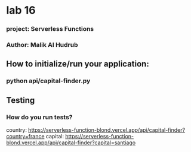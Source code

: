 # lab 16
### project: Serverless Functions
### Author: Malik Al Hudrub
## How to initialize/run your application:
### python api/capital-finder.py
## Testing 
### How do you run tests?
country: https://serverless-function-blond.vercel.app/api/capital-finder?country=france
capital: https://serverless-function-blond.vercel.app/api/capital-finder?capital=santiago
